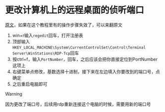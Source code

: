 # 更改计算机上的远程桌面的侦听端口
[原文](https://learn.microsoft.com/zh-cn/windows-server/remote/remote-desktop-services/clients/change-listening-port)，如果在这个教程里有的操作步骤失效了，可以来翻原文  
1. win+r输入`regedit`回车，打开注册表
2. 顶部输入`HKEY_LOCAL_MACHINE\System\CurrentControlSet\Control\Terminal Server\WinStations\RDP-Tcp`回车
3. 按ctrl+f，输入`PortNumber`，回车，之后应该会把你直接定位到PortNumber这项上
4. 右键菜单点修改，基数选择十进制，接下来在左边填入你要改到的端口号，点确定
5. 之后重启电脑即可
> [!WARNING]
> 因为更改了端口号，后续用rdp重新连接这个电脑的时候，需要用新的端口号
